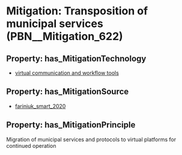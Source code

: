 # Mitigation: __Transposition of municipal services__ (PBN__Mitigation_622)

## Property: has_MitigationTechnology

* [virtual communication and workflow tools](../Technology/PBN__Technology_3366)

## Property: has_MitigationSource

* [fariniuk_smart_2020](../Article/PBN__Article_143)

## Property: has_MitigationPrinciple

Migration of municipal services and protocols to virtual platforms for continued operation

